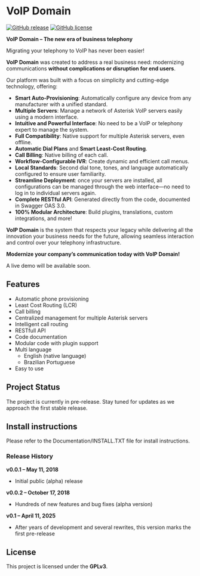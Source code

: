 # VoIP Domain

[![GitHub release](https://img.shields.io/github/release/VoIP-Domain/voipdomain.svg?maxAge=2592000)](https://github.com/VoIP-Domain/voipdomain)
[![GitHub license](https://img.shields.io/github/license/VoIP-Domain/voipdomain.svg)](https://github.com/VoIP-Domain/voipdomain)

**VoIP Domain – The new era of business telephony**

Migrating your telephony to VoIP has never been easier!

**VoIP Domain** was created to address a real business need: modernizing communications **without complications or disruption for end users**.

Our platform was built with a focus on simplicity and cutting-edge technology, offering:
- **Smart Auto-Provisioning**: Automatically configure any device from any manufacturer with a unified standard.
- **Multiple Servers**: Manage a network of Asterisk VoIP servers easily using a modern interface.
- **Intuitive and Powerful Interface**: No need to be a VoIP or telephony expert to manage the system.
- **Full Compatibility**: Native support for multiple Asterisk servers, even offline.
- **Automatic Dial Plans** and **Smart Least-Cost Routing**.
- **Call Billing**: Native billing of each call.
- **Workflow-Configurable IVR**: Create dynamic and efficient call menus.
- **Local Standards**: Second dial tone, tones, and language automatically configured to ensure user familiarity.
- **Streamline Deployment**: once your servers are installed, all configurations can be managed through the web interface—no need to log in to individual servers again.
- **Complete RESTful API**: Generated directly from the code, documented in Swagger OAS 3.0.
- **100% Modular Architecture**: Build plugins, translations, custom integrations, and more!

**VoIP Domain** is the system that respects your legacy while delivering all the innovation your business needs for the future, allowing seamless interaction and control over your telephony infrastructure.

**Modernize your company’s communication today with VoIP Domain!**

A live demo will be available soon.

## Features

- Automatic phone provisioning
- Least Cost Routing (LCR)
- Call billing
- Centralized management for multiple Asterisk servers
- Intelligent call routing
- RESTfull API
- Code documentation
- Modular code with plugin support
- Multi language
  - English (native language)
  - Brazilian Portuguese
- Easy to use

## Project Status

The project is currently in pre-release. Stay tuned for updates as we approach the first stable release.

## Install instructions

Please refer to the Documentation/INSTALL.TXT file for install instructions.

### Release History

**v0.0.1 – May 11, 2018**
- Initial public (alpha) release

**v0.0.2 – October 17, 2018**
- Hundreds of new features and bug fixes (alpha version)

**v0.1 – April 11, 2025**
- After years of development and several rewrites, this version marks the first pre-release

## License

This project is licensed under the **GPLv3**.

